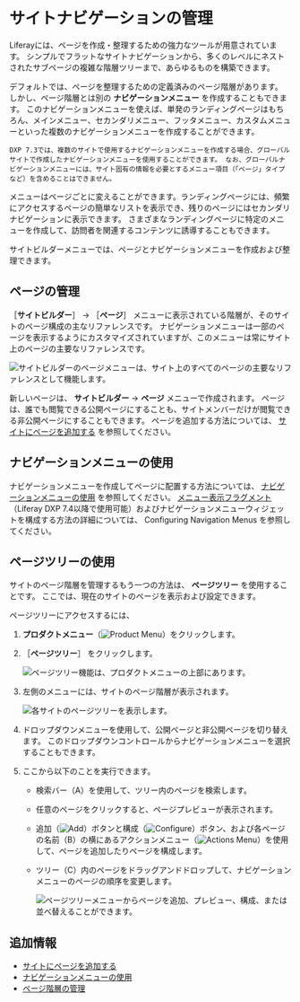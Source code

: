 # サイトナビゲーションの管理

Liferayには、ページを作成・整理するための強力なツールが用意されています。 シンプルでフラットなサイトナビゲーションから、多くのレベルにネストされたサブページの複雑な階層ツリーまで、あらゆるものを構築できます。

デフォルトでは、ページを整理するための定義済みのページ階層があります。 しかし、ページ階層とは別の **ナビゲーションメニュー** を作成することもできます。 このナビゲーションメニューを使えば、単発のランディングページはもちろん、メインメニュー、セカンダリメニュー、フッタメニュー、カスタムメニューといった複数のナビゲーションメニューを作成することができます。

```{note}
DXP 7.3では、複数のサイトで使用するナビゲーションメニューを作成する場合、グローバルサイトで作成したナビゲーションメニューを使用することができます。 なお、グローバルナビゲーションメニューには、サイト固有の情報を必要とするメニュー項目（「ページ」タイプなど）を含めることはできません。
```

メニューはページごとに変えることができます。ランディングページには、頻繁にアクセスするページの簡単なリストを表示でき、残りのページにはセカンダリナビゲーションに表示できます。 さまざまなランディングページに特定のメニューを作成して、訪問者を関連するコンテンツに誘導することもできます。

サイトビルダーメニューでは、ページとナビゲーションメニューを作成および整理できます。

<a name="managing-pages" />

## ページの管理

［**サイトビルダー**］ → ［**ページ**］ メニューに表示されている階層が、そのサイトのページ構成の主なリファレンスです。 ナビゲーションメニューは一部のページを表示するようにカスタマイズされていますが、このメニューは常にサイト上のページの主要なリファレンスです。

![サイトビルダーのページメニューは、サイト上のすべてのページの主要なリファレンスとして機能します。](./managing-site-navigation/images/01.png)

新しいページは、 **サイトビルダー** &rarr; **ページ** メニューで作成されます。 ページは、誰でも閲覧できる公開ページにすることも、サイトメンバーだけが閲覧できる非公開ページにすることもできます。 ページを追加する方法については、 [サイトにページを追加する](../creating-pages/adding-pages/adding-a-page-to-a-site.md) を参照してください。

<a name="using-navigation-menus" />

## ナビゲーションメニューの使用

ナビゲーションメニューを作成してページに配置する方法については、 [ナビゲーションメニューの使用](./using-navigation-menus.md) を参照してください。 [メニュー表示フラグメント](../creating-pages/page-fragments-and-widgets/using-fragments/default-fragments-reference.md#menu-display) （Liferay DXP 7.4以降で使用可能）およびナビゲーションメニューウィジェットを構成する方法の詳細については、
Configuring Navigation Menus を参照してください。



<a name="using-the-page-tree" />

## ページツリーの使用

サイトのページ階層を管理するもう一つの方法は、 **ページツリー** を使用することです。 ここでは、現在のサイトのページを表示および設定できます。

ページツリーにアクセスするには、

1. **プロダクトメニュー**（![Product Menu](../../images/icon-product-menu.png)）をクリックします。 
1. ［**ページツリー**］ をクリックします。
   
   ![ページツリー機能は、プロダクトメニューの上部にあります。](./managing-site-navigation/images/02.png)

1. 左側のメニューには、サイトのページ階層が表示されます。
   
   ![各サイトのページツリーを表示します。](./managing-site-navigation/images/03.png)

1. ドロップダウンメニューを使用して、公開ページと非公開ページを切り替えます。 このドロップダウンコントロールからナビゲーションメニューを選択することもできます。

1. ここから以下のことを実行できます。

   - 検索バー（A）を使用して、ツリー内のページを検索します。
   - 任意のページをクリックすると、ページプレビューが表示されます。
   - 追加（![Add](../../images/icon-plus.png)）ボタンと構成（![Configure](../../images/icon-settings.png)）ボタン、および各ページの名前（B）の横にあるアクションメニュー（![Actions Menu](../../images/icon-actions.png)）を使用して、ページを追加したりページを構成します。
   - ツリー（C）内のページをドラッグアンドドロップして、ナビゲーションメニューのページの順序を変更します。
     
     ![ページツリーメニューからページを追加、プレビュー、構成、または並べ替えることができます。](./managing-site-navigation/images/04.png)



<a name="additional-information" />

## 追加情報

* [サイトにページを追加する](../creating-pages/adding-pages/adding-a-page-to-a-site.md)
* [ナビゲーションメニューの使用](./using-navigation-menus.md)
* [ページ階層の管理](./managing-page-hierarchies.md)
